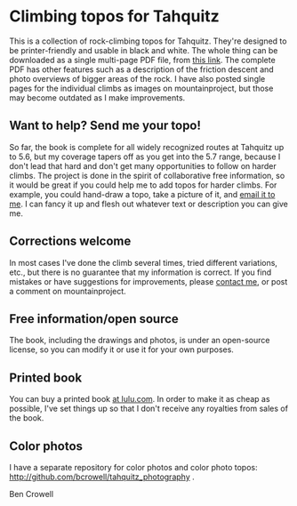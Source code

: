 Climbing topos for Tahquitz
===========================

This is a collection of rock-climbing topos for Tahquitz. They're designed to be
printer-friendly and usable in black and white.
The whole thing can be downloaded as a single multi-page PDF file, from
[this link](https://lightandmatter.com/tahquitz/tahquitz.pdf). The complete
PDF has other features such as a description of the friction descent and
photo overviews of bigger areas of the rock.
I have also posted single pages for the individual climbs as images
on mountainproject, but those may become outdated as I make improvements.

Want to help? Send me your topo!
--------------------------------

So far, the book is complete for all widely recognized routes at Tahquitz
up to 5.6, but my coverage tapers off as you get into the 5.7 range, because
I don't lead that hard and don't get many opportunities to follow on harder
climbs. The project is done in the spirit of collaborative free information,
so it would be great if you could help me to add topos for harder climbs.
For example, you could hand-draw a topo, take a picture of it, and 
[email it to me](http://www.lightandmatter.com/area4author.html).
I can fancy it up and flesh out whatever text or description you can give me.

Corrections welcome
-------------------

In most cases I've done the climb several times, tried
different variations, etc., but there is no guarantee that my
information is correct. If you find mistakes or have suggestions for
improvements, please [contact me](http://www.lightandmatter.com/area4author.html), or post a comment on
mountainproject.

Free information/open source
----------------------------

The book, including the drawings and photos, is under an open-source license,
so you can modify it or use it for your own purposes. 

Printed book
------------

You can buy a printed book [at lulu.com](http://www.lulu.com/spotlight/benjamin_crowell).
In order to make it as cheap as possible, I've set things up so that I don't receive any royalties
from sales of the book.

Color photos
------------

I have a separate repository for color photos and color photo topos:
http://github.com/bcrowell/tahquitz_photography .

Ben Crowell
